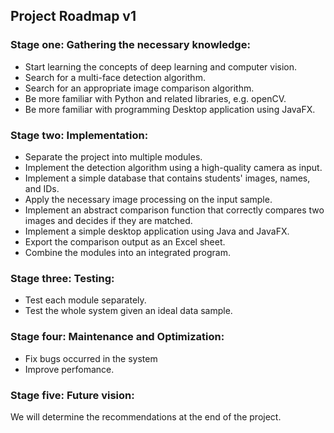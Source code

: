 ## Project Roadmap v1

### Stage one: Gathering the necessary knowledge:

- Start learning the concepts of deep learning and computer vision.
- Search for a multi-face detection algorithm.
- Search for an appropriate image comparison algorithm.
- Be more familiar with Python and related libraries, e.g. openCV.
- Be more familiar with programming Desktop application using JavaFX.


### Stage two: Implementation:

- Separate the project into multiple modules.
- Implement the detection algorithm using a high-quality camera as input.
- Implement a simple database that contains students' images, names, and IDs.
- Apply the necessary image processing on the input sample.
- Implement an abstract comparison function that correctly compares two images and decides if they are matched.
- Implement a simple desktop application using Java and JavaFX.
- Export the comparison output as an Excel sheet.
- Combine the modules into an integrated program. 

### Stage three: Testing:


- Test each module separately.
- Test the whole system given an ideal data sample.

### Stage four: Maintenance and Optimization:
- Fix bugs occurred in the system
- Improve perfomance.

### Stage five: Future vision:

We will determine the recommendations at the end of the project.
